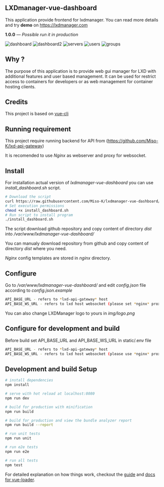 ## LXDmanager-vue-dashboard

This application provide frontend for lxdmanager.
You can read more details and try **demo** on https://lxdmanager.com

**1.0.0** — *Possible run it in production*

![dashboard](https://user-images.githubusercontent.com/45683353/61130070-1f70cc80-a4b6-11e9-9bd8-2166abad5988.png)
![dashboard2](https://user-images.githubusercontent.com/45683353/61130071-1f70cc80-a4b6-11e9-928d-696e86bb8469.png)
![servers](https://user-images.githubusercontent.com/45683353/61130072-20096300-a4b6-11e9-81b1-9a8a367dc89d.png)
![users](https://user-images.githubusercontent.com/45683353/61130074-20096300-a4b6-11e9-9f7e-456d6fe33069.png)
![groups](https://user-images.githubusercontent.com/45683353/61130075-20096300-a4b6-11e9-95da-e69deb3ccdc0.png)

## Why ?

The purpose of this application is to provide web gui manager for LXD with additional features and user based management.
It can be used for restrict access to containers for developers or as web management for container hosting clients.

## Credits

This project is based on [vue-cli](https://github.com/lxc-webpanel/dashboard-vue)

## Running requirement

This project require running backend for API from (https://github.com/Miso-K/lxd-api-gateway)

It is recomended to use *Nginx* as webserver and proxy for websocket.

## Install
For installation actual version of *lxdmanager-vue-dashboard* you can use *install_dashboard.sh* script.

``` bash
# Download the script
curl https://raw.githubusercontent.com/Miso-K/lxdmanager-vue-dashboard/master/install_dashboard.sh > install_dashboard.sh
# Set execution permissions
chmod +x install_dashboard.sh
# Run script to install program
./install_dashboard.sh
```

The script download github repository and copy content of directory *dist* into */var/www/lxdmanager-vue-dashboard/* 

You can manualy download repository from github and copy content of directory *dist* where you need.

*Nginx* config templates are stored in *nginx* directory.  

## Configure
Go to */var/www/lxdmanager-vue-dashboard/* and edit *config.json* file according to *config.json.example*

``` bash
API_BASE_URL - refers to *lxd-api-gateway* host 
API_BASE_WS_URL - refers to lxd host websocket (please set *nginx* proxy)
``` 

You can also change LXDManager logo to yours in *img/logo.png*

## Configure for development and build

Before build set API_BASE_URL and API_BASE_WS_URL in static/.env file

``` bash
API_BASE_URL - refers to *lxd-api-gateway* host
API_BASE_WS_URL - refers to lxd host websocket (please use *nginx* proxy)
``` 

## Development and build Setup

``` bash
# install dependencies
npm install

# serve with hot reload at localhost:8080
npm run dev

# build for production with minification
npm run build

# build for production and view the bundle analyzer report
npm run build --report

# run unit tests
npm run unit

# run e2e tests
npm run e2e

# run all tests
npm test
```

For detailed explanation on how things work, checkout the [guide](http://vuejs-templates.github.io/webpack/) and [docs for vue-loader](http://vuejs.github.io/vue-loader).
